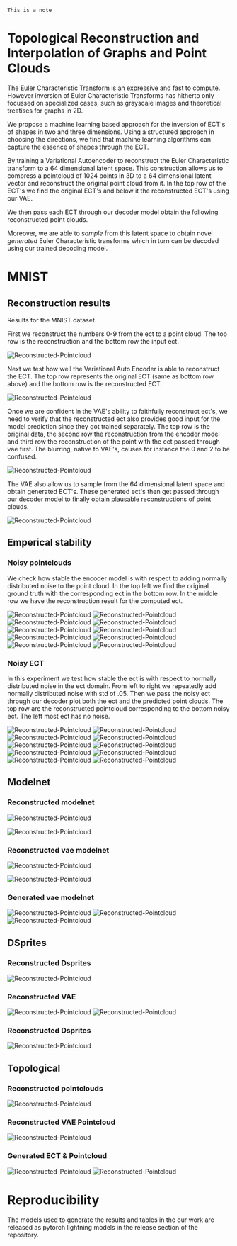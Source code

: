 
```{note}
This is a note
```

# Topological Reconstruction and Interpolation of Graphs and Point Clouds

The Euler Characteristic Transform is an expressive and fast to compute.
However inversion of Euler Characteristic Transforms has hitherto only focussed
on specialized cases, such as grayscale images and theoretical treatises for
graphs in 2D.

We propose a machine learning based approach for the inversion of ECT's of
shapes in two and three dimensions. Using a structured approach in choosing the
directions, we find that machine learning algorithms can capture the essence of
shapes through the ECT.

By training a Variational Autoencoder to reconstruct the Euler Characteristic
transform to a $64$ dimensional latent space. This construction allows us to
compress a pointcloud of $1024$ points in 3D to a $64$ dimensional latent
vector and reconstruct the original point cloud from it. In the top row of the
ECT's we find the original ECT's and below it the reconstructed ECT's using our
VAE.

<!--
![Reconstructed-Pointcloud-ECT](figures/reconstructed_modelnet/reconstructed_ect.png)
-->

We then pass each ECT through our decoder model obtain the following
reconstructed point clouds.

<!--
![Reconstructed-Pointcloud](figures/reconstructed_modelnet/orbit_cloud.gif) -->

Moreover, we are able to _sample_ from this latent space to obtain novel
_generated_ Euler Characteristic transforms which in turn can be decoded using
our trained decoding model.

<!--
![Reconstructed-Pointcloud-ECT](figures/generated_modelnet/generated_ect.png)
-->

<!-- ![Reconstructed-Pointcloud](figures/generated_modelnet/orbit_cloud.gif)
-->

# MNIST

## Reconstruction results
Results for the MNIST dataset. 

First we reconstruct the numbers 0-9 from the ect to a point cloud. 
The top row is the reconstruction and the bottom row the input ect. 

![Reconstructed-Pointcloud](figures/img/mnist/reconstructed_all.png)

Next we test how well the Variational Auto Encoder is able to reconstruct the 
ECT. The top row represents the original ECT (same as bottom row above) and the 
bottom row is the reconstructed ECT.

![Reconstructed-Pointcloud](figures/img/mnist/reconstructed_ect_vae.png)

Once we are confident in the VAE's ability to faithfully reconstruct ect's, we 
need to verify that the reconstructed ect also provides good input for the model 
prediction since they got trained separately. 
The top row is the original data, the second row the reconstruction from the 
encoder model and third row the reconstruction of the point with the ect passed 
through vae first. 
The blurring, native to VAE's, causes for instance the 0 and 2 to be confused. 

![Reconstructed-Pointcloud](figures/img/mnist/reconstructed_pointcloud_vae.png)

The VAE also allow us to sample from the 64 dimensional latent space and obtain 
generated ECT's. These generated ect's then get passed through our decoder model 
to finally obtain plausable reconstructions of point clouds. 


![Reconstructed-Pointcloud](figures/img/mnist/generated_samples_vae.png)

## Emperical stability
### Noisy pointclouds
We check how stable the encoder model is with respect to adding normally distributed
noise to the point cloud. In the top left we find the original ground truth with 
the corresponding ect in the bottom row. In the middle row we have the reconstruction 
result for the computed ect. 




![Reconstructed-Pointcloud](figures/img/mnist/stability_ambient_noise_0.png)
![Reconstructed-Pointcloud](figures/img/mnist/stability_ambient_noise_1.png)
![Reconstructed-Pointcloud](figures/img/mnist/stability_ambient_noise_2.png)
![Reconstructed-Pointcloud](figures/img/mnist/stability_ambient_noise_3.png)
![Reconstructed-Pointcloud](figures/img/mnist/stability_ambient_noise_4.png)
![Reconstructed-Pointcloud](figures/img/mnist/stability_ambient_noise_5.png)
![Reconstructed-Pointcloud](figures/img/mnist/stability_ambient_noise_6.png)
![Reconstructed-Pointcloud](figures/img/mnist/stability_ambient_noise_7.png)
![Reconstructed-Pointcloud](figures/img/mnist/stability_ambient_noise_8.png)
![Reconstructed-Pointcloud](figures/img/mnist/stability_ambient_noise_9.png)


### Noisy ECT
In this experiment we test how stable the ect is with respect to normally distributed 
noise in the ect domain.
From left to right we repeatedly add normally distributed noise with std of .05.
Then we pass the noisy ect through our decoder plot both the ect and the 
predicted point clouds. 
The top row are the reconstructed pointcloud corresponding to the bottom noisy 
ect. The left most ect has no noise. 

![Reconstructed-Pointcloud](figures/img/mnist/stability_ect_noise_0.png)
![Reconstructed-Pointcloud](figures/img/mnist/stability_ect_noise_1.png)
![Reconstructed-Pointcloud](figures/img/mnist/stability_ect_noise_2.png)
![Reconstructed-Pointcloud](figures/img/mnist/stability_ect_noise_3.png)
![Reconstructed-Pointcloud](figures/img/mnist/stability_ect_noise_4.png)
![Reconstructed-Pointcloud](figures/img/mnist/stability_ect_noise_5.png)
![Reconstructed-Pointcloud](figures/img/mnist/stability_ect_noise_6.png)
![Reconstructed-Pointcloud](figures/img/mnist/stability_ect_noise_7.png)
![Reconstructed-Pointcloud](figures/img/mnist/stability_ect_noise_8.png)
![Reconstructed-Pointcloud](figures/img/mnist/stability_ect_noise_9.png)


## Modelnet
### Reconstructed modelnet
![Reconstructed-Pointcloud](figures/img/modelnet/orbit_cloud.gif)

![Reconstructed-Pointcloud](figures/img/modelnet/reconstructed_pointcloud.png)

### Reconstructed vae modelnet
![Reconstructed-Pointcloud](figures/img/modelnet/reconstructed_ect.png)

![Reconstructed-Pointcloud](figures/img/modelnet/reconstructed_vae_pointcloud.png)


### Generated vae modelnet
![Reconstructed-Pointcloud](figures/img/modelnet/generated_ect.png)
![Reconstructed-Pointcloud](figures/img/modelnet/generated_pointcloud.png)
![Reconstructed-Pointcloud](figures/img/modelnet/generated_pointcloud.gif)



## DSprites

### Reconstructed Dsprites
![Reconstructed-Pointcloud](figures/img/dsprites/reconstructed_all.png)


### Reconstructed VAE

![Reconstructed-Pointcloud](figures/img/dsprites/reconstructed_ect_vae.png)
![Reconstructed-Pointcloud](figures/img/dsprites/reconstructed_pointcloud_vae.png)

### Reconstructed Dsprites
![Reconstructed-Pointcloud](figures/img/dsprites/generated_samples_vae.png)



## Topological 
### Reconstructed pointclouds
![Reconstructed-Pointcloud](figures/img/topological/reconstructed_pointcloud.gif)

### Reconstructed VAE Pointcloud
![Reconstructed-Pointcloud](figures/img/topological/reconstructed_vae_pointcloud.png)

### Generated ECT & Pointcloud
![Reconstructed-Pointcloud](figures/img/topological/generated_ect.png)
![Reconstructed-Pointcloud](figures/img/topological/generated_pointcloud.png)


# Reproducibility

The models used to generate the results and tables in the our work are released 
as pytorch lightning models in the release section of the repository.
